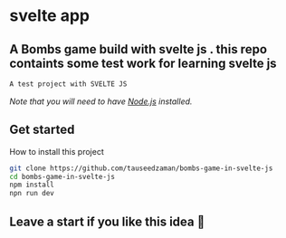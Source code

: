 # svelte app
## A Bombs game build with svelte js . this repo containts some test work for learning svelte js 
```bash
A test project with SVELTE JS
```

*Note that you will need to have [Node.js](https://nodejs.org) installed.*


## Get started

How to install this project
```bash
git clone https://github.com/tauseedzaman/bombs-game-in-svelte-js
cd bombs-game-in-svelte-js
npm install
npn run dev
```
## Leave a start if you like this idea 💓